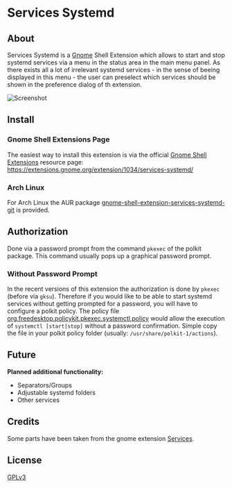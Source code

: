 # Services Systemd
## About
Services Systemd is a [Gnome](https://www.gnome.org/) Shell Extension which allows to start and stop systemd services via a menu in the status area in the main menu panel. As there exists all a lot of irrelevant systemd services - in the sense of beeing displayed in this menu - the user can preselect which services should be shown in the preference dialog of th extension. 

![Screenshot](https://raw.githubusercontent.com/petres/gnome-shell-extension-services-systemd/master/img/services-systemd.png)

## Install

### Gnome Shell Extensions Page
The easiest way to install this extension is via the official [Gnome Shell Extensions](https://extensions.gnome.org) resource page: https://extensions.gnome.org/extension/1034/services-systemd/

### Arch Linux
For Arch Linux the AUR package [gnome-shell-extension-services-systemd-git](https://aur4.archlinux.org/packages/gnome-shell-extension-services-systemd-git/) is provided. 

## Authorization
Done via a password prompt from the command `pkexec` of the polkit package. This command usually pops up a graphical password prompt.

### Without Password Prompt
In the recent versions of this extension the authorization is done by `pkexec` (before via `gksu`). Therefore if you would like to be able to start systemd services without getting prompted for a password, you will have to configure a polkit policy. The policy file [org.freedesktop.policykit.pkexec.systemctl.policy](https://github.com/petres/gnome-shell-extension-services-systemd/blob/master/org.freedesktop.policykit.pkexec.systemctl.policy) would allow the execution of `systemctl [start|stop]` without a password confirmation. Simple copy the file in your polkit policy folder (usually: `/usr/share/polkit-1/actions`).

## Future
**Planned additional functionality:**
* Separators/Groups
* Adjustable systemd folders
* Other services

## Credits
Some parts have been taken from the gnome extension [Services](https://github.com/hjr265/gnome-shell-extension-services).

## License
[GPLv3](http://www.gnu.org/licenses/gpl-3.0.en.html)
